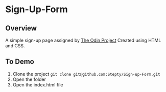 # Sign-Up-Form
## Overview
A simple sign-up page assigned by [The Odin Project](https://www.theodinproject.com/lessons/node-path-intermediate-html-and-css-sign-up-form)
Created using HTML and CSS.
## To Demo
1. Clone the project
`git clone git@github.com:Stepty/Sign-up-Form.git`
2. Open the folder
3. Open the index.html file

